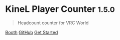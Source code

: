 # <b> KineL Player Counter <small>1.5.0</small></b>

> Headcount counter for VRC World

[Booth](https://kinel.booth.pm/items/2684600)
[GitHub](https://github.com/niwaniwa/PlayerCounter)
[Get Started](#Feature)


<!-- ![color](#f0f0f0) -->